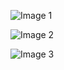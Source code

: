 ![Image 1](https://github.com/user-attachments/assets/68978fe1-9df9-4445-8203-99816482e1f6)

![Image 2](https://github.com/user-attachments/assets/3767158a-11bf-4354-b59a-eb5676b4d202)

![Image 3](https://github.com/user-attachments/assets/fef5fe74-bc7e-4b8e-982e-8afb9b50372b)



